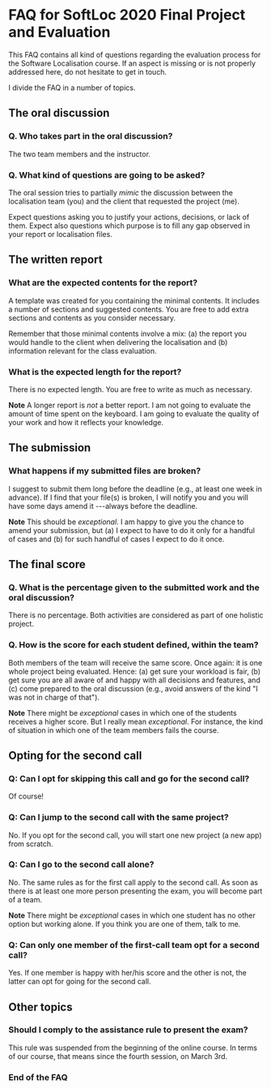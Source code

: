 # FAQ for SoftLoc 2020 Final Project and Evaluation

This FAQ contains all kind of questions regarding the evaluation process for the 
Software Localisation course. If an aspect is missing or is not properly 
addressed here, do not hesitate to get in touch.

I divide the FAQ in a number of topics. 

## The oral discussion

### Q. Who takes part in the oral discussion?

The two team members and the instructor.

### Q. What kind of questions are going to be asked?

The oral session tries to partially _mimic_ the discussion between the 
localisation team (you) and the client that requested the project (me).

Expect questions asking you to justify your actions, decisions, or lack of them. 
Expect also questions which purpose is to fill any gap observed in your report 
or localisation files.

## The written report

### What are the expected contents for the report?

A template was created for you containing the minimal contents. It includes a 
number of sections and suggested contents. You are free to add extra sections 
and contents as you consider necessary.

Remember that those minimal contents involve a mix: 
(a) the report you would handle to the client when delivering the localisation 
and 
(b) information relevant for the class evaluation. 

### What is the expected length for the report?

There is no expected length. You are free to write as much as necessary. 

**Note** A longer report is _not_ a better report. I am not going to evaluate 
the amount of time spent on the keyboard. I am going to evaluate the quality of 
your work and how it reflects your knowledge. 


## The submission 

### What happens if my submitted files are broken?

I suggest to submit them long before the deadline (e.g., at least one week in 
advance). If I find that your file(s) is broken, I will notify you and you will 
have some days amend it ---always before the deadline. 

**Note** This should be _exceptional_. I am happy to give you the chance to 
amend your submission, but (a) I expect to have to do it only for a handful of 
cases and (b) for such handful of cases I expect to do it once. 

## The final score

### Q. What is the percentage given to the submitted work and the oral discussion?

There is no percentage. Both activities are considered as part of one holistic 
project.

### Q. How is the score for each student defined, within the team?

Both members of the team will receive the same score. Once again: it is one 
whole project being evaluated. Hence: 
(a) get sure your workload is fair, 
(b) get sure you are all aware of and happy with all decisions and features, and
(c) come prepared to the oral discussion (e.g., avoid answers of the kind "I was 
not in charge of that").

**Note** There might be _exceptional_ cases in which one of the students 
receives a higher score. But I really mean _exceptional_. For instance, the kind 
of situation in which one of the team members fails the course.

## Opting for the second call

### Q: Can I opt for skipping this call and go for the second call?

Of course!

### Q: Can I jump to the second call with the same project?

No. If you opt for the second call, you will start one new project (a new app) 
from scratch.

### Q: Can I go to the second call alone?

No. The same rules as for the first call apply to the second call. As soon as 
there is at least one more person presenting the exam, you will become part of 
a team.

**Note** There might be _exceptional_ cases in which one student has no other 
option but working alone. If you think you are one of them, talk to me.

### Q: Can only one member of the first-call team opt for a second call?

Yes. If one member is happy with her/his score and the other is not, the latter 
can opt for going for the second call. 

## Other topics

### Should I comply to the assistance rule to present the exam?

This rule was suspended from the beginning of the online course. In terms of 
our course, that means since the fourth session, on March 3rd. 

### End of the FAQ